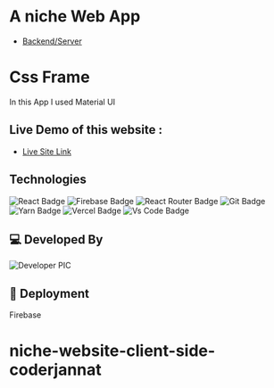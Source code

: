 # A niche Web App
- [Backend/Server](https://github.com/coderjannat/niche-watch-server)  

# Css Frame 
In this App I used Material UI

## Live Demo of this website :

- [Live Site Link](https://fullstack-pro12-by-coderjannat.web.app/)

## Technologies

![React Badge](https://img.shields.io/badge/React-20232A?style=for-the-badge&logo=react&logoColor=61DAFB)
![Firebase Badge](https://img.shields.io/badge/Firebase-FFCB2B?style=for-the-badge&logo=firebase&logoColor=white)
![React Router Badge](https://img.shields.io/badge/React_Router-CA4245?style=for-the-badge&logo=react-router&logoColor=white)
![Git Badge](https://img.shields.io/badge/git-f34f29?style=for-the-badge&logo=git&logoColor=white)
![Yarn Badge](https://img.shields.io/badge/yarn-0078D6?style=for-the-badge&logo=yarn&logoColor=white)
![Vercel Badge](https://img.shields.io/badge/vercel-000?style=for-the-badge&logo=vercel&logoColor=white)
![Vs Code Badge](https://img.shields.io/badge/Visual_Studio_Code-0078D6?style=for-the-badge&logo=visualstudiocode&logoColor=white)

## 💻 Developed By

![Developer PIC](https://avatars.githubusercontent.com/u/80195995?s=96&v=4)

## 🚀 Deployment

  Firebase


# niche-website-client-side-coderjannat



